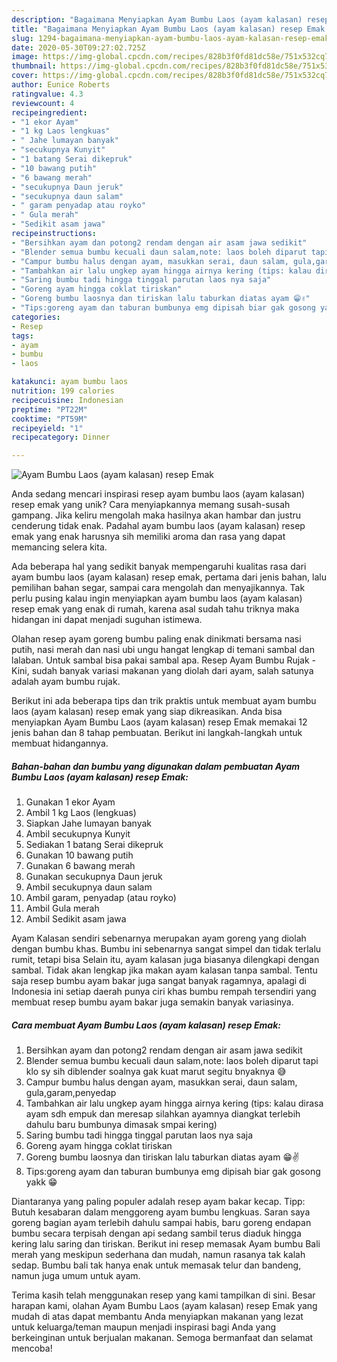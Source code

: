 ```yaml
---
description: "Bagaimana Menyiapkan Ayam Bumbu Laos (ayam kalasan) resep Emak Anti Gagal"
title: "Bagaimana Menyiapkan Ayam Bumbu Laos (ayam kalasan) resep Emak Anti Gagal"
slug: 1294-bagaimana-menyiapkan-ayam-bumbu-laos-ayam-kalasan-resep-emak-anti-gagal
date: 2020-05-30T09:27:02.725Z
image: https://img-global.cpcdn.com/recipes/828b3f0fd81dc58e/751x532cq70/ayam-bumbu-laos-ayam-kalasan-resep-emak-foto-resep-utama.jpg
thumbnail: https://img-global.cpcdn.com/recipes/828b3f0fd81dc58e/751x532cq70/ayam-bumbu-laos-ayam-kalasan-resep-emak-foto-resep-utama.jpg
cover: https://img-global.cpcdn.com/recipes/828b3f0fd81dc58e/751x532cq70/ayam-bumbu-laos-ayam-kalasan-resep-emak-foto-resep-utama.jpg
author: Eunice Roberts
ratingvalue: 4.3
reviewcount: 4
recipeingredient:
- "1 ekor Ayam"
- "1 kg Laos lengkuas"
- " Jahe lumayan banyak"
- "secukupnya Kunyit"
- "1 batang Serai dikepruk"
- "10 bawang putih"
- "6 bawang merah"
- "secukupnya Daun jeruk"
- "secukupnya daun salam"
- " garam penyadap atau royko"
- " Gula merah"
- "Sedikit asam jawa"
recipeinstructions:
- "Bersihkan ayam dan potong2 rendam dengan air asam jawa sedikit"
- "Blender semua bumbu kecuali daun salam,note: laos boleh diparut tapi klo sy sih diblender soalnya gak kuat marut segitu bnyaknya 😅"
- "Campur bumbu halus dengan ayam, masukkan serai, daun salam, gula,garam,penyedap"
- "Tambahkan air lalu ungkep ayam hingga airnya kering (tips: kalau dirasa ayam sdh empuk dan meresap silahkan ayamnya diangkat terlebih dahulu baru bumbunya dimasak smpai kering)"
- "Saring bumbu tadi hingga tinggal parutan laos nya saja"
- "Goreng ayam hingga coklat tiriskan"
- "Goreng bumbu laosnya dan tiriskan lalu taburkan diatas ayam 😁✌"
- "Tips:goreng ayam dan taburan bumbunya emg dipisah biar gak gosong yakk 😁"
categories:
- Resep
tags:
- ayam
- bumbu
- laos

katakunci: ayam bumbu laos 
nutrition: 199 calories
recipecuisine: Indonesian
preptime: "PT22M"
cooktime: "PT59M"
recipeyield: "1"
recipecategory: Dinner

---
```



![Ayam Bumbu Laos (ayam kalasan) resep Emak](https://img-global.cpcdn.com/recipes/828b3f0fd81dc58e/751x532cq70/ayam-bumbu-laos-ayam-kalasan-resep-emak-foto-resep-utama.jpg)

Anda sedang mencari inspirasi resep ayam bumbu laos (ayam kalasan) resep emak yang unik? Cara menyiapkannya memang susah-susah gampang. Jika keliru mengolah maka hasilnya akan hambar dan justru cenderung tidak enak. Padahal ayam bumbu laos (ayam kalasan) resep emak yang enak harusnya sih memiliki aroma dan rasa yang dapat memancing selera kita.

Ada beberapa hal yang sedikit banyak mempengaruhi kualitas rasa dari ayam bumbu laos (ayam kalasan) resep emak, pertama dari jenis bahan, lalu pemilihan bahan segar, sampai cara mengolah dan menyajikannya. Tak perlu pusing kalau ingin menyiapkan ayam bumbu laos (ayam kalasan) resep emak yang enak di rumah, karena asal sudah tahu triknya maka hidangan ini dapat menjadi suguhan istimewa.

Olahan resep ayam goreng bumbu paling enak dinikmati bersama nasi putih, nasi merah dan nasi ubi ungu hangat lengkap di temani sambal dan lalaban. Untuk sambal bisa pakai sambal apa. Resep Ayam Bumbu Rujak - Kini, sudah banyak variasi makanan yang diolah dari ayam, salah satunya adalah ayam bumbu rujak.


Berikut ini ada beberapa tips dan trik praktis untuk membuat ayam bumbu laos (ayam kalasan) resep emak yang siap dikreasikan. Anda bisa menyiapkan Ayam Bumbu Laos (ayam kalasan) resep Emak memakai 12 jenis bahan dan 8 tahap pembuatan. Berikut ini langkah-langkah untuk membuat hidangannya.

<!--inarticleads1-->

##### Bahan-bahan dan bumbu yang digunakan dalam pembuatan Ayam Bumbu Laos (ayam kalasan) resep Emak:

1. Gunakan 1 ekor Ayam
1. Ambil 1 kg Laos (lengkuas)
1. Siapkan  Jahe lumayan banyak
1. Ambil secukupnya Kunyit
1. Sediakan 1 batang Serai dikepruk
1. Gunakan 10 bawang putih
1. Gunakan 6 bawang merah
1. Gunakan secukupnya Daun jeruk
1. Ambil secukupnya daun salam
1. Ambil  garam, penyadap (atau royko)
1. Ambil  Gula merah
1. Ambil Sedikit asam jawa


Ayam Kalasan sendiri sebenarnya merupakan ayam goreng yang diolah dengan bumbu khas. Bumbu ini sebenarnya sangat simpel dan tidak terlalu rumit, tetapi bisa Selain itu, ayam kalasan juga biasanya dilengkapi dengan sambal. Tidak akan lengkap jika makan ayam kalasan tanpa sambal. Tentu saja resep bumbu ayam bakar juga sangat banyak ragamnya, apalagi di Indonesia ini setiap daerah punya ciri khas bumbu rempah tersendiri yang membuat resep bumbu ayam bakar juga semakin banyak variasinya. 

<!--inarticleads2-->

##### Cara membuat Ayam Bumbu Laos (ayam kalasan) resep Emak:

1. Bersihkan ayam dan potong2 rendam dengan air asam jawa sedikit
1. Blender semua bumbu kecuali daun salam,note: laos boleh diparut tapi klo sy sih diblender soalnya gak kuat marut segitu bnyaknya 😅
1. Campur bumbu halus dengan ayam, masukkan serai, daun salam, gula,garam,penyedap
1. Tambahkan air lalu ungkep ayam hingga airnya kering (tips: kalau dirasa ayam sdh empuk dan meresap silahkan ayamnya diangkat terlebih dahulu baru bumbunya dimasak smpai kering)
1. Saring bumbu tadi hingga tinggal parutan laos nya saja
1. Goreng ayam hingga coklat tiriskan
1. Goreng bumbu laosnya dan tiriskan lalu taburkan diatas ayam 😁✌
1. Tips:goreng ayam dan taburan bumbunya emg dipisah biar gak gosong yakk 😁


Diantaranya yang paling populer adalah resep ayam bakar kecap. Tipp: Butuh kesabaran dalam menggoreng ayam bumbu lengkuas. Saran saya goreng bagian ayam terlebih dahulu sampai habis, baru goreng endapan bumbu secara terpisah dengan api sedang sambil terus diaduk hingga kering lalu saring dan tiriskan. Berikut ini resep memasak Ayam bumbu Bali merah yang meskipun sederhana dan mudah, namun rasanya tak kalah sedap. Bumbu bali tak hanya enak untuk memasak telur dan bandeng, namun juga umum untuk ayam. 

Terima kasih telah menggunakan resep yang kami tampilkan di sini. Besar harapan kami, olahan Ayam Bumbu Laos (ayam kalasan) resep Emak yang mudah di atas dapat membantu Anda menyiapkan makanan yang lezat untuk keluarga/teman maupun menjadi inspirasi bagi Anda yang berkeinginan untuk berjualan makanan. Semoga bermanfaat dan selamat mencoba!
